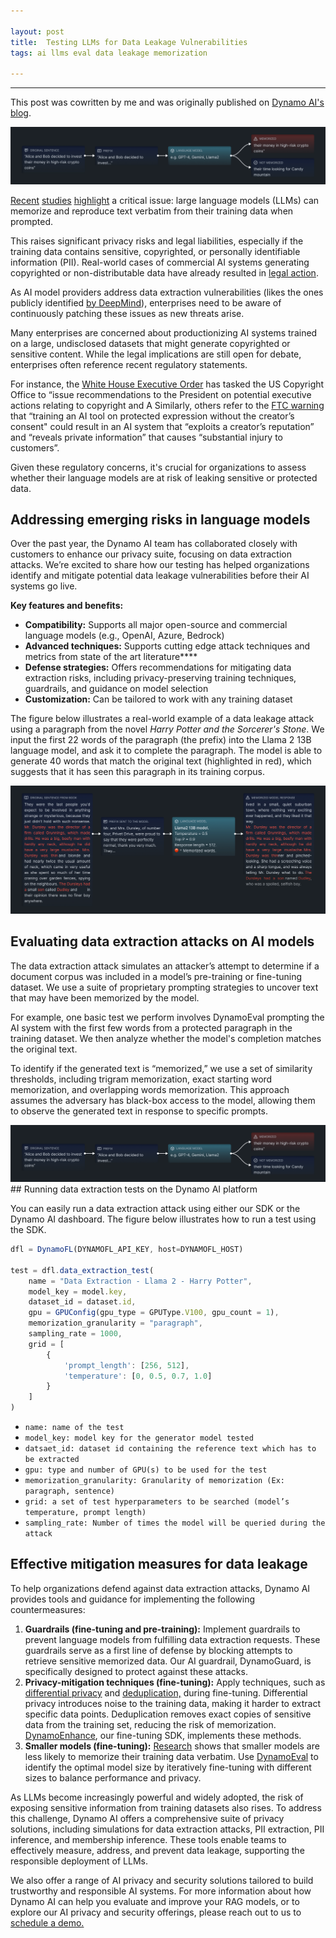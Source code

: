 ```yaml
---

layout: post
title:  Testing LLMs for Data Leakage Vulnerabilities
tags: ai llms eval data leakage memorization 

---
```

------------------------

This post was cowritten by me and was originally published on [Dynamo AI's blog](https://dynamo.ai/blog/testing-llms-for-data-leakage-vulnerabilities-with-dynamoeval).

<div align = "center">
<img  src="/assets/files/dataleak1.png">
</div>

[Recent](https://arxiv.org/abs/2012.07805) [studies](https://arxiv.org/abs/2302.04460)  [highlight](https://arxiv.org/abs/2311.17035)  a critical issue: large language models (LLMs) can memorize and reproduce text verbatim from their training data when prompted.

This raises significant privacy risks and legal liabilities, especially if the training data contains sensitive, copyrighted, or personally identifiable information (PII). Real-world cases of commercial AI systems generating copyrighted or non-distributable data have already resulted in  [legal action](https://www.nytimes.com/2023/12/27/business/media/new-york-times-open-ai-microsoft-lawsuit.html).

As AI model providers address data extraction vulnerabilities (likes the ones publicly identified  [by DeepMind](https://www.zdnet.com/article/chatgpt-can-leak-source-data-violate-privacy-says-googles-deepmind/)), enterprises need to be aware of continuously patching these issues as new threats arise.

Many enterprises are concerned about productionizing AI systems trained on a large, undisclosed datasets that might generate copyrighted or sensitive content. While the legal implications are still open for debate, enterprises often reference recent regulatory statements.

For instance, the  [White House Executive Order](https://www.whitehouse.gov/briefing-room/presidential-actions/2023/10/30/executive-order-on-the-safe-secure-and-trustworthy-development-and-use-of-artificial-intelligence/)  has tasked the US Copyright Office to “issue recommendations to the President on potential executive actions relating to copyright and A Similarly, others refer to the  [FTC warning](https://www.ftc.gov/system/files/ftc_gov/pdf/p241200_ftc_comment_to_copyright_office.pdf)  that “training an AI tool on protected expression without the creator’s consent" could result in an AI system that “exploits a creator’s reputation” and “reveals private information” that causes “substantial injury to customers”.

Given these regulatory concerns, it's crucial for organizations to assess whether their language models are at risk of leaking sensitive or protected data.

## Addressing emerging risks in language models

Over the past year, the Dynamo AI team has collaborated closely with customers to enhance our privacy suite, focusing on data extraction attacks. We’re excited to share how our testing has helped organizations identify and mitigate potential data leakage vulnerabilities before their AI systems go live.

**Key features and benefits:**

-   **Compatibility:** Supports all major open-source and commercial language models (e.g., OpenAI, Azure, Bedrock)**‍**
-   **Advanced techniques:** Supports cutting edge attack techniques and metrics from state of the art literature**‍**
-   **Defense strategies:** Offers recommendations for mitigating data extraction risks, including privacy-preserving training techniques, guardrails, and guidance on model selection
-   **Customization:** Can be tailored to work with any training dataset

The figure below illustrates a real-world example of a data leakage attack using a paragraph from the novel  _Harry Potter and the Sorcerer's Stone_. We input the first 22 words of the paragraph (the prefix) into the Llama 2 13B language model, and ask it to complete the paragraph. The model is able to generate 40 words that match the original text (highlighted in red), which suggests that it has seen this paragraph in its training corpus.


<div align = "center">
<img  src="/assets/files/dataleak2.png">
</div>

## Evaluating data extraction attacks on AI models

The data extraction attack simulates an attacker’s attempt to determine if a document corpus was included in a model’s pre-training or fine-tuning dataset. We use a suite of proprietary prompting strategies to uncover text that may have been memorized by the model.

For example, one basic test we perform involves DynamoEval prompting the AI system with the first few words from a protected paragraph in the training dataset. We then analyze whether the model's completion matches the original text.

To identify if the generated text is “memorized,” we use a set of similarity thresholds, including trigram memorization, exact starting word memorization, and overlapping words memorization. This approach assumes the adversary has black-box access to the model, allowing them to observe the generated text in response to specific prompts.


<div align = "center">
<img  src="/assets/files/dataleak3.png">
</div>
## Running data extraction tests on the Dynamo AI platform

You can easily run a data extraction attack using either our SDK or the Dynamo AI dashboard. The figure below illustrates how to run a test using the SDK.

```javascript
dfl = DynamoFL(DYNAMOFL_API_KEY, host=DYNAMOFL_HOST)

test = dfl.data_extraction_test(
    name = "Data Extraction - Llama 2 - Harry Potter",
    model_key = model.key,
    dataset_id = dataset.id,
    gpu = GPUConfig(gpu_type = GPUType.V100, gpu_count = 1),
    memorization_granularity = "paragraph",
    sampling_rate = 1000,
    grid = [
        {
            'prompt_length': [256, 512],
            'temperature': [0, 0.5, 0.7, 1.0]
        }
    ]
)
```

-   `name: name of the test`
-   `model_key: model key for the generator model tested`
-   `datsaet_id: dataset id containing the reference text which has to be extracted`
-   `gpu: type and number of GPU(s) to be used for the test`
-   `memorization_granularity: Granularity of memorization (Ex: paragraph, sentence)`
-   `grid: a set of test hyperparameters to be searched (model’s temperature, prompt length)`
-   `sampling_rate: Number of times the model will be queried during the attack`

## Effective mitigation measures for data leakage

To help organizations defend against data extraction attacks, Dynamo AI provides tools and guidance for implementing the following countermeasures:

1.  **Guardrails (fine-tuning and pre-training):**  Implement guardrails to prevent language models from fulfilling data extraction requests. These guardrails serve as a first line of defense by blocking attempts to retrieve sensitive memorized data. Our AI guardrail, DynamoGuard, is specifically designed to protect against these attacks.
2.  **Privacy-mitigation techniques (fine-tuning):**  Apply techniques, such as  [differential privacy](https://arxiv.org/abs/2110.05679)  and  [deduplication,](https://arxiv.org/abs/2107.06499)  during fine-tuning. Differential privacy introduces noise to the training data, making it harder to extract specific data points. Deduplication removes exact copies of sensitive data from the training set, reducing the risk of memorization.  [DynamoEnhance](https://dynamo.ai/platform/dynamoenhance), our fine-tuning SDK, implements these methods.
3.  **Smaller models (fine-tuning):** [Research](https://arxiv.org/pdf/2202.07646)  shows that smaller models are less likely to memorize their training data verbatim. Use  [DynamoEval](https://dynamo.ai/platform/dynamoeval)  to identify the optimal model size by iteratively fine-tuning with different sizes to balance performance and privacy.

As LLMs become increasingly powerful and widely adopted, the risk of exposing sensitive information from training datasets also rises. To address this challenge, Dynamo AI offers a comprehensive suite of privacy solutions, including simulations for data extraction attacks, PII extraction, PII inference, and membership inference. These tools enable teams to effectively measure, address, and prevent data leakage, supporting the responsible deployment of LLMs.

We also offer a range of AI privacy and security solutions tailored to build trustworthy and responsible AI systems. For more information about how Dynamo AI can help you evaluate and improve your RAG models, or to explore our AI privacy and security offerings, please reach out to us to  [schedule a demo.](https://dynamo.ai/request-a-demo)

